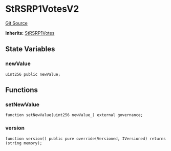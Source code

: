 # StRSRP1VotesV2
[Git Source](https://github.com/larrythecucumber321/protocol/blob/aabf2c9d4120808940fb3be9193cb66ea71ac351/contracts/plugins/mocks/upgrades/StRSRV2.sol)

**Inherits:**
[StRSRP1Votes](/tools/docgen/src/contracts/p1/StRSRVotes.sol/contract.StRSRP1Votes.md)


## State Variables
### newValue

```solidity
uint256 public newValue;
```


## Functions
### setNewValue


```solidity
function setNewValue(uint256 newValue_) external governance;
```

### version


```solidity
function version() public pure override(Versioned, IVersioned) returns (string memory);
```

